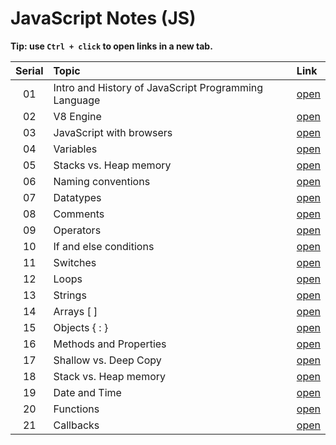 #  JavaScript Notes (JS) 


**Tip: use `Ctrl + click` to open links in a new tab.**

| Serial | Topic | Link |
|:--:|:-----------|:--|
|01|Intro and History of JavaScript Programming Language|[open](./intro/intro_history.md)|
|02|V8 Engine|[open](./v8_engine/v8.md)|
|03|JavaScript with browsers|[open](./javascript_with_browser/js_with_browser.md)|
|04|Variables|[open](./variables/variables.md)|
|05|Stacks vs. Heap memory|[open](./memory/stacksvsheapmemory.md)|
|06|Naming conventions|[open](./naming_conventions/naming_conventions.md)|
|07|Datatypes|[open](./datatypes/datatypes.md)|
|08|Comments|[open](./comments/comments.md)|
|09|Operators|[open](./operators/operators.md)|
|10|If and else conditions|[open](./control_structures/if_else.md)|
|11|Switches|[open](./control_structures/switches.md)|
|12|Loops|[open](./control_structures/loops.md)|
|13|Strings|[open](./strings/strings.md)|
|14|Arrays [ ]|[open](./arrays/arrays.md)|
|15|Objects { : }|[open](./objects/objects.mds)|
|16|Methods and Properties|[open](./functions/methods.md)|
|17|Shallow vs. Deep Copy|[open](./shallow_vs_deep/shallow_vs_deep_copy.md)|
|18|Stack vs. Heap memory|[open](./memory/stacksvsheapmemory.md)|
|19|Date and Time|[open](./date_time/date_time.md)|
|20|Functions|[open](./functions/vanilla_functions.md)|
|21|Callbacks|[open](./functions/callbacks.md)|
